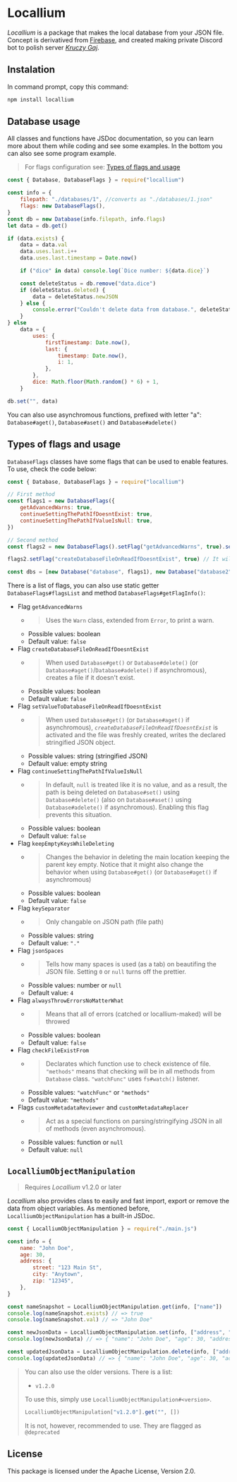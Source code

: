 # Locallium

_Locallium_ is a package that makes the local database from your JSON file. Concept is derivatived from [Firebase](https://firebase.google.com/), and created making private Discord bot to polish server [_Kruczy Gaj_](https://discord.gg/Y5pNk7Qn4X).

## Instalation

In command prompt, copy this command:

```bash
npm install locallium
```

## Database usage

All classes and functions have JSDoc documentation, so you can learn more about them while coding and see some examples. In the bottom you can also see some program example.

> For flags configuration see: [Types of flags and usage](#types-of-flags-and-usage)

```js
const { Database, DatabaseFlags } = require("locallium")

const info = {
    filepath: "./databases/1", //converts as "./databases/1.json"
    flags: new DatabaseFlags(),
}
const db = new Database(info.filepath, info.flags)
let data = db.get()

if (data.exists) {
    data = data.val
    data.uses.last.i++
    data.uses.last.timestamp = Date.now()

    if ("dice" in data) console.log(`Dice number: ${data.dice}`)

    const deleteStatus = db.remove("data.dice")
    if (deleteStatus.deleted) {
        data = deleteStatus.newJSON
    } else {
        console.error("Couldn't delete data from database.", deleteStatus.reason)
    }
} else
    data = {
        uses: {
            firstTimestamp: Date.now(),
            last: {
                timestamp: Date.now(),
                i: 1,
            },
        },
        dice: Math.floor(Math.random() * 6) + 1,
    }

db.set("", data)
```

You can also use asynchromous functions, prefixed with letter "a": `Database#aget()`, `Database#aset()` and `Database#adelete()`

## Types of flags and usage

`DatabaseFlags` classes have some flags that can be used to enable features. To use, check the code below:

```js
const { Database, DatabaseFlags } = require("locallium")

// First method
const flags1 = new DatabaseFlags({
    getAdvancedWarns: true,
    continueSettingThePathIfDoesntExist: true,
    continueSettingThePathIfValueIsNull: true,
})

// Second method
const flags2 = new DatabaseFlags().setFlag("getAdvancedWarns", true).setFlag("continueSettingThePathIfDoesntExist", true).setFlag("continueSettingThePathIfValueIsNull", true)

flags2.setFlag("createDatabaseFileOnReadIfDoesntExist", true) // It will set it, too

const dbs = [new Database("database", flags1), new Database("database2", flags2)]
```

There is a list of flags, you can also use static getter `DatabaseFlags#flagsList` and method `DatabaseFlags#getFlagInfo()`:

-   Flag `getAdvancedWarns`
    -   > Uses the `Warn` class, extended from `Error`, to print a warn.
    -   Possible values: boolean
    -   Default value: `false`
-   Flag `createDatabaseFileOnReadIfDoesntExist`
    -   > When used `Database#get()` or `Database#delete()` (or `Database#aget()`/`Database#adelete()` if asynchromous), creates a file if it doesn't exist.
    -   Possible values: boolean
    -   Default value: `false`
-   Flag `setValueToDatabaseFileOnReadIfDoesntExist`
    -   > When used `Database#get()` (or `Database#aget()` if asynchromous), _`createDatabaseFileOnReadIfDoesntExist`_ is activated and the file was freshly created, writes the declared stringified JSON object.
    -   Possible values: string (stringified JSON)
    -   Default value: empty string
-   Flag `continueSettingThePathIfValueIsNull`
    -   > In default, `null` is treated like it is no value, and as a result, the path is being deleted on `Database#set()` using `Database#delete()` (also on `Database#aset()` using `Database#adelete()` if asynchromous). Enabling this flag prevents this situation.
    -   Possible values: boolean
    -   Default value: `false`
-   Flag `keepEmptyKeysWhileDeleting`
    -   > Changes the behavior in deleting the main location keeping the parent key empty. Notice that it might also change the behavior when using `Database#get()` (or `Database#aget()` if asynchromous)
    -   Possible values: boolean
    -   Default value: `false`
-   Flag `keySeparator`
    -   > Only changable on JSON path (file path)
    -   Possible values: string
    -   Default value: `"."`
-   Flag `jsonSpaces`
    -   > Tells how many spaces is used (as a tab) on beautifing the JSON file. Setting `0` or `null` turns off the prettier.
    -   Possible values: number or `null`
    -   Default value: `4`
-   Flag `alwaysThrowErrorsNoMatterWhat`
    -   > Means that all of errors (catched or locallium-maked) will be throwed
    -   Possible values: boolean
    -   Default value: `false`
-   Flag `checkFileExistFrom`
    -   > Declarates which function use to check existence of file. `"methods"` means that checking will be in all methods from `Database` class. `"watchFunc"` uses `fs#watch()` listener.
    -   Possible values: `"watchFunc"` or `"methods"`
    -   Default value: `"methods"`
-   Flags `customMetadataReviewer` and `customMetadataReplacer`
    -   > Act as a special functions on parsing/stringifying JSON in all of methods (even asynchromous).
    -   Possible values: function or `null`
    -   Default value: `null`

## `LocalliumObjectManipulation`

> Requires _Locallium_ v1.2.0 or later

_Locallium_ also provides class to easily and fast import, export or remove the data from object variables. As mentioned before, `LocalliumObjectManipulation` has a built-in JSDoc.

```js
const { LocalliumObjectManipulation } = require("./main.js")

const info = {
    name: "John Doe",
    age: 30,
    address: {
        street: "123 Main St",
        city: "Anytown",
        zip: "12345",
    },
}

const nameSnapshot = LocalliumObjectManipulation.get(info, ["name"])
console.log(nameSnapshot.exists) // => true
console.log(nameSnapshot.val) // => "John Doe"

const newJsonData = LocalliumObjectManipulation.set(info, ["address", "zip"], "54321", null)
console.log(newJsonData) // => { "name": "John Doe", "age": 30, "address": { "street": "123 Main St", "city": "Anytown", "zip": "54321" } }

const updatedJsonData = LocalliumObjectManipulation.delete(info, ["address", "city"])
console.log(updatedJsonData) // => { "name": "John Doe", "age": 30, "address": { "street": "123 Main St", "zip": "54321" } }
```

> You can also use the older versions. There is a list:
>
> -   `v1.2.0`
>
> To use this, simply use `LocalliumObjectManipulation#<version>`.
>
> ```js
> LocalliumObjectManipulation["v1.2.0"].get("", [])
> ```
>
> It is not, however, recommended to use. They are flagged as `@deprecated`

## License

This package is licensed under the Apache License, Version 2.0.
